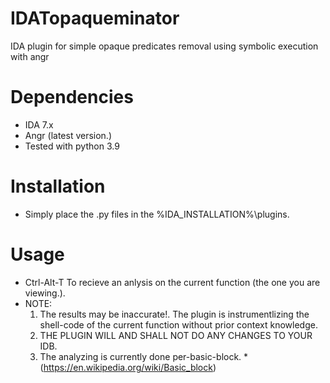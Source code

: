 # IDATopaqueminator
IDA plugin for simple opaque predicates removal using symbolic execution with angr

# Dependencies
- IDA 7.x
- Angr (latest version.)
- Tested with python 3.9


# Installation
- Simply place the .py files in the %IDA_INSTALLATION%\plugins.


# Usage
- Ctrl-Alt-T To recieve an anlysis on the current function (the one you are viewing.).
- NOTE:
  1. The results may be inaccurate!. The plugin is instrumentlizing the shell-code of the current function without prior context knowledge.
  2. THE PLUGIN WILL AND SHALL NOT DO ANY CHANGES TO YOUR IDB.
  3. The analyzing is currently done per-basic-block. *(https://en.wikipedia.org/wiki/Basic_block)




